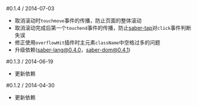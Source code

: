 #0.1.4 / 2014-07-03

* 取消滚动时`touchmove`事件的传播，防止页面的整体滚动
* 取消滚动完成后第一个`touchend`事件的传播，防止[saber-tap](https://github.com/ecomfe/saber-tap)对`click`事件判断失误
* 修正使用`overflowHit`插件时主元素`className`中空格过多的问题
* 升级依赖([saber-lang@0.4.0](https://github.com/ecomfe/saber-lang)，[saber-dom@0.4.1](https://github.com/ecomfe/saber-dom))

#0.1.3 / 2014-06-19

* 更新依赖

#0.1.2 / 2014-04-30

* 更新依赖
